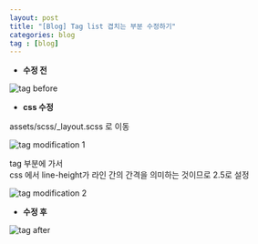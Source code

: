 ```yaml
---
layout: post
title: "[Blog] Tag list 겹치는 부분 수정하기"
categories: blog
tag : [blog]
---
```


- **수정 전**<br>

![tag before](https://krispedia.github.io/assets/images/tag_before.jpg)

- **css 수정**<br>

assets/scss/_layout.scss 로 이동<br>

![tag modification 1](https://krispedia.github.io/assets/images/tag_modification_1.jpg)

tag 부분에 가서 <br>
css 에서 line-height가 라인 간의 간격을 의미하는 것이므로 2.5로 설정<br>

![tag modification 2](https://krispedia.github.io/assets/images/tag_modification_2.jpg)


- **수정 후**<br>

![tag after](https://krispedia.github.io/assets/images/tag_after.jpg)